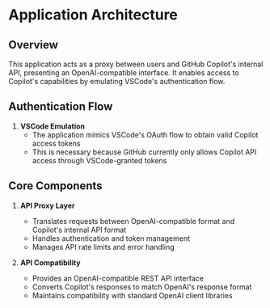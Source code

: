 # Application Architecture

## Overview

This application acts as a proxy between users and GitHub Copilot's internal API, presenting an OpenAI-compatible interface. It enables access to Copilot's capabilities by emulating VSCode's authentication flow.

## Authentication Flow

1. **VSCode Emulation**
   - The application mimics VSCode's OAuth flow to obtain valid Copilot access tokens
   - This is necessary because GitHub currently only allows Copilot API access through VSCode-granted tokens

## Core Components

1. **API Proxy Layer**

   - Translates requests between OpenAI-compatible format and Copilot's internal API format
   - Handles authentication and token management
   - Manages API rate limits and error handling

2. **API Compatibility**
   - Provides an OpenAI-compatible REST API interface
   - Converts Copilot's responses to match OpenAI's response format
   - Maintains compatibility with standard OpenAI client libraries
